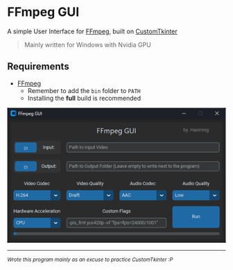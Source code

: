 ﻿# FFmpeg GUI
A simple User Interface for [FFmpeg](https://ffmpeg.org/), built on [CustomTkinter](https://github.com/TomSchimansky/CustomTkinter)

> Mainly written for Windows with Nvidia GPU

## Requirements
- [FFmpeg](https://ffmpeg.org/download.html)
    - Remember to add the `bin` folder to `PATH`
    - Installing the **full** build is recommended

<p align="center">
<img src="demo.png">
</p>

<hr>

<sup><i> Wrote this program mainly as an excuse to practice CustomTkinter :P </i></sup>
